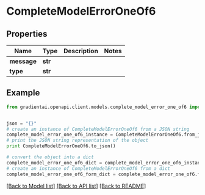# CompleteModelErrorOneOf6


## Properties
Name | Type | Description | Notes
------------ | ------------- | ------------- | -------------
**message** | **str** |  | 
**type** | **str** |  | 

## Example

```python
from gradientai.openapi.client.models.complete_model_error_one_of6 import CompleteModelErrorOneOf6


json = "{}"
# create an instance of CompleteModelErrorOneOf6 from a JSON string
complete_model_error_one_of6_instance = CompleteModelErrorOneOf6.from_json(json)
# print the JSON string representation of the object
print CompleteModelErrorOneOf6.to_json()

# convert the object into a dict
complete_model_error_one_of6_dict = complete_model_error_one_of6_instance.to_dict()
# create an instance of CompleteModelErrorOneOf6 from a dict
complete_model_error_one_of6_form_dict = complete_model_error_one_of6.from_dict(complete_model_error_one_of6_dict)
```
[[Back to Model list]](../README.md#documentation-for-models) [[Back to API list]](../README.md#documentation-for-api-endpoints) [[Back to README]](../README.md)


